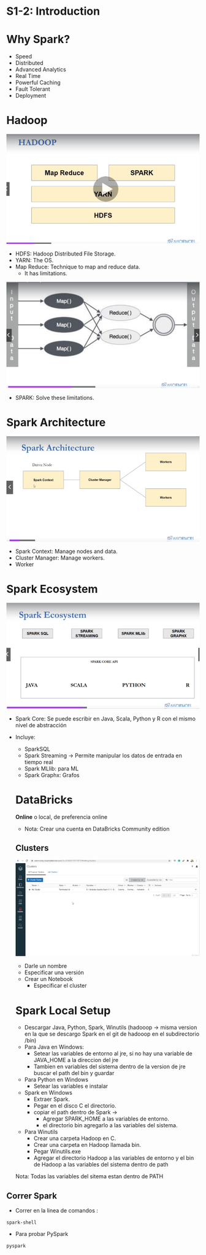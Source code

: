 # S1-2: Introduction

# Why Spark?

- Speed
- Distributed
- Advanced Analytics
- Real Time
- Powerful Caching
- Fault Tolerant
- Deployment

# Hadoop

![S1-2%20Introduction%2026d0e27258464baa9e5522e78b29c69f/Untitled.png](S1-2%20Introduction%2026d0e27258464baa9e5522e78b29c69f/Untitled.png)

- HDFS: Hadoop Distributed File Storage.
- YARN: The OS.
- Map Reduce: Technique to map and reduce data.
    - It has limitations.

![S1-2%20Introduction%2026d0e27258464baa9e5522e78b29c69f/Untitled%201.png](S1-2%20Introduction%2026d0e27258464baa9e5522e78b29c69f/Untitled%201.png)

- SPARK: Solve these limitations.

# Spark Architecture

![S1-2%20Introduction%2026d0e27258464baa9e5522e78b29c69f/Untitled%202.png](S1-2%20Introduction%2026d0e27258464baa9e5522e78b29c69f/Untitled%202.png)

- Spark Context: Manage nodes and data.
- Cluster Manager: Manage workers.
- Worker

# Spark Ecosystem

![S1-2%20Introduction%2026d0e27258464baa9e5522e78b29c69f/Untitled%203.png](S1-2%20Introduction%2026d0e27258464baa9e5522e78b29c69f/Untitled%203.png)

- Spark Core: Se puede escribir en Java, Scala, Python y R con el mismo nivel de abstracción
- Incluye:
    - SparkSQL
    - Spark Streaming → Permite manipular los datos de entrada en tiempo real
    - Spark MLlib: para ML
    - Spark Graphx: Grafos

    # DataBricks

    **Online** o local, de preferencia online

    - Nota: Crear una cuenta en DataBricks Community edition

    ## Clusters

    ![S1-2%20Introduction%2026d0e27258464baa9e5522e78b29c69f/Untitled%204.png](S1-2%20Introduction%2026d0e27258464baa9e5522e78b29c69f/Untitled%204.png)

    - Darle un nombre
    - Especificar una versión
    - Crear un Notebook
        - Especificar el cluster

    # Spark Local Setup

    - Descargar Java, Python, Spark, Winutils (hadooop → misma version en la que se descargo Spark en el git de hadooop  en el subdirectorio /bin)
    - Para Java en Windows:
        - Setear las variables de entorno al jre, si no hay una variable de JAVA_HOME a la direccion del jre
        - Tambien en variables del sistema dentro de la version de jre buscar el path del bin y guardar
    - Para Python en Windows
        - Setear las variables e instalar
    - Spark en Windows
        - Extraer Spark.
        - Pegar en el disco C el directorio.
        - copiar el path dentro de Spark →
            - Agregar SPARK_HOME a las variables de entorno.
            - el directorio bin agregarlo a las variables del sistema.
    - Para Winutils
        - Crear una carpeta Hadoop en C.
        - Crear una carpeta en Hadoop llamada bin.
        - Pegar Winutils.exe
        - Agregar el directorio Hadoop a las variables de entorno y el bin de Hadoop a las variables del sistema dentro de path

    Nota: Todas las variables del sitema estan dentro de PATH

## Correr Spark

- Correr en la linea de comandos :

```
spark-shell
```

- Para probar PySpark

```
pyspark
```